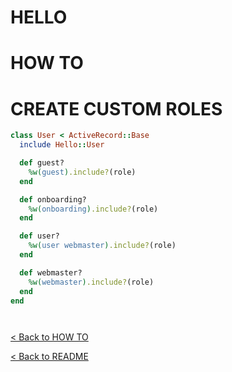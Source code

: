 # HELLO

# HOW TO

# CREATE CUSTOM ROLES

```ruby
class User < ActiveRecord::Base
  include Hello::User

  def guest?
    %w(guest).include?(role)
  end

  def onboarding?
    %w(onboarding).include?(role)
  end

  def user?
    %w(user webmaster).include?(role)
  end

  def webmaster?
    %w(webmaster).include?(role)
  end
end
```


```ruby
```

```ruby
```


[< Back to HOW TO](https://github.com/hello-gem/hello)

[< Back to README](https://github.com/hello-gem/hello)
